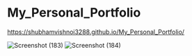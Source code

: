 # My_Personal_Portfolio
               
           
   https://shubhamvishnoi3288.github.io/My_Personal_Portfolio/  

![Screenshot (183)](https://user-images.githubusercontent.com/65655892/126747495-0e36499d-d6d7-4f07-85da-c9287cae48cf.png)
![Screenshot (184)](https://user-images.githubusercontent.com/65655892/126747512-2e032fad-e1d9-40a8-bf21-3cb9f1084048.png)
